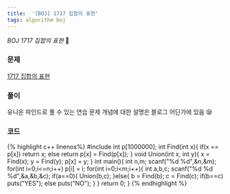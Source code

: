 ```yaml
---
title:  '[BOJ] 1717 집합의 표현'
tags: algorithm boj
---
```



*BOJ 1717 집합의 표현* :ghost:

<!--more-->

### 문제

[1717 집합의 표현](https://icpc.me/1717)  

### 풀이

유니온 파인드로 풀 수 있는 연습 문제
개념에 대한 설명은 블로그 어딘가에 있음 :sleepy:

### 코드

{% highlight c++ linenos%}
#include <cstdio>
int p[1000000];
int Find(int x){
    if(x == p[x]) return x;
    else return p[x] = Find(p[x]);
}
void Union(int x, int y){
    x = Find(x);
    y = Find(y);
    p[x] = y;
}
int main(){
    int n,m;
    scanf("%d %d",&n,&m);
    for(int i=0;i<=n;i++) p[i] = i;
    for(int i=0;i<m;i++){
        int a,b,c;
        scanf("%d %d %d",&a,&b,&c);
        if(a==0){
            Union(b,c);
        }else{
            b = Find(b);
            c = Find(c);
            if(b==c) puts("YES");
            else puts("NO");
        }
    }
    return 0;
}
{% endhighlight %}